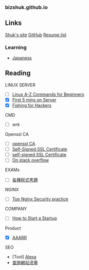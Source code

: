 ### bizshuk.github.io




## Links
[Shuk's site](http://shuk.info/)
[GitHub](https://github.com/BizShuk)
[Resume list](https://github.com/BizShuk/bizshuk.github.io/tree/master/resume)

### Learning
- [Japaness](https://github.com/BizShuk/japaness)


## Reading

LINUX SERVER
- [ ] [Linux A-Z Commands for Beginners](http://www.sandwichbite.com/linux-a-z-commands-for-beginners/)  
- [X] [First 5 mins on Server](http://plusbryan.com/my-first-5-minutes-on-a-server-or-essential-security-for-linux-servers)
- [X] [Fishing for Hackers](https://sysdig.com/blog/fishing-for-hackers/)

CMD
- [ ] wrk

Openssl CA
- [ ] [openssl CA](https://jamielinux.com/docs/openssl-certificate-authority/introduction.html)
- [ ] [Self-Signed SSL Certificate](https://devcenter.heroku.com/articles/ssl-certificate-self)
- [ ] [self-signed SSL Certificate](http://www.akadia.com/services/ssh_test_certificate.html)
- [ ] [On stack overflow](http://stackoverflow.com/questions/10175812/how-to-create-a-self-signed-certificate-with-openssl)

EXAMs
- [ ] [各種程式考題](https://softnshare.wordpress.com/2016/02/21/%E7%A8%8B%E5%BC%8F%E8%AA%9E%E8%A8%80%E9%9D%A2%E8%A9%A6%E8%80%83%E9%A1%8C%E9%9B%86%E9%8C%A6/)

NGINX
- [ ] [Top Nginx Security practice](http://www.cyberciti.biz/tips/linux-unix-bsd-nginx-webserver-security.html)

COMPANY
- [ ] [How to Start a Startup](https://whodyo.wordpress.com/2015/12/28/how-to-start-a-startups/)

Product
- [X] [AAARR](http://wapbaike.baidu.com/view/10197444.htm?adapt=1&)

SEO
- [Tool] [Alexa](http://www.alexa.com/) 
- [查詢網站流量](http://por.tw/seo/rewrite.php/read-72.html)
